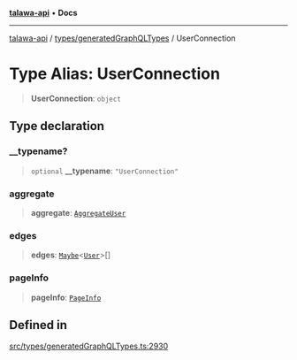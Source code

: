 [**talawa-api**](../../../README.md) • **Docs**

***

[talawa-api](../../../modules.md) / [types/generatedGraphQLTypes](../README.md) / UserConnection

# Type Alias: UserConnection

> **UserConnection**: `object`

## Type declaration

### \_\_typename?

> `optional` **\_\_typename**: `"UserConnection"`

### aggregate

> **aggregate**: [`AggregateUser`](AggregateUser.md)

### edges

> **edges**: [`Maybe`](Maybe.md)\<[`User`](User.md)\>[]

### pageInfo

> **pageInfo**: [`PageInfo`](PageInfo.md)

## Defined in

[src/types/generatedGraphQLTypes.ts:2930](https://github.com/PalisadoesFoundation/talawa-api/blob/6712e9940a5702665afc506fa9f6e9d7e1dc7991/src/types/generatedGraphQLTypes.ts#L2930)
